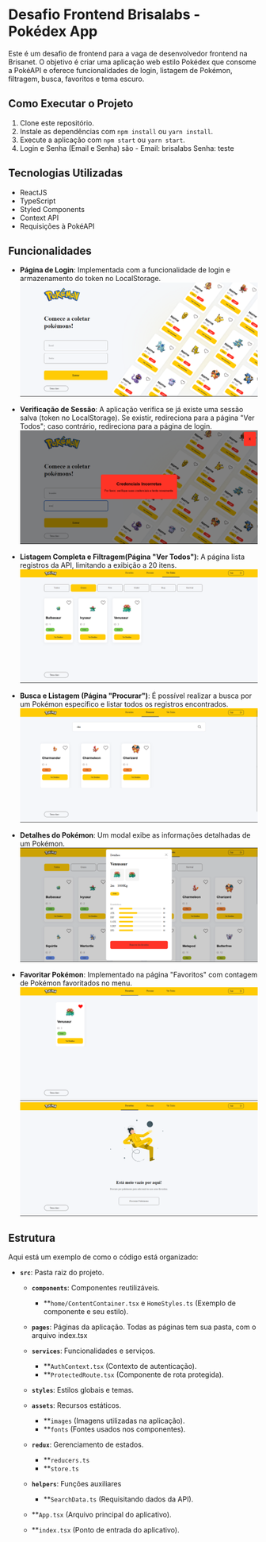 # Desafio Frontend Brisalabs - Pokédex App

Este é um desafio de frontend para a vaga de desenvolvedor frontend na Brisanet. O objetivo é criar uma aplicação web estilo Pokédex que consome a PokéAPI e oferece funcionalidades de login, listagem de Pokémon, filtragem, busca, favoritos e tema escuro.

## Como Executar o Projeto

1. Clone este repositório.
2. Instale as dependências com `npm install` ou `yarn install`.
3. Execute a aplicação com `npm start` ou `yarn start`.
4. Login e Senha (Email e Senha) são - Email: brisalabs Senha: teste

## Tecnologias Utilizadas

- ReactJS
- TypeScript
- Styled Components
- Context API
- Requisições à PokéAPI

## Funcionalidades

- **Página de Login**: Implementada com a funcionalidade de login e armazenamento do token no LocalStorage.
  ![Página de Login](public/assets/login.png)

- **Verificação de Sessão**: A aplicação verifica se já existe uma sessão salva (token no LocalStorage). Se existir, redireciona para a página "Ver Todos"; caso contrário, redireciona para a página de login.
  ![Verificação](public/assets/credentials.png)

- **Listagem Completa e Filtragem(Página "Ver Todos")**: A página lista registros da API, limitando a exibição a 20 itens.
  ![Filtro](public/assets/filter.png)

- **Busca e Listagem (Página "Procurar")**: É possível realizar a busca por um Pokémon específico e listar todos os registros encontrados.
  ![Busca](public/assets/search.png)

- **Detalhes do Pokémon**: Um modal exibe as informações detalhadas de um Pokémon.
  ![Modal](public/assets/modal.png)

- **Favoritar Pokémon**: Implementado na página "Favoritos" com contagem de Pokémon favoritados no menu.
  ![ComFavoritos](public/assets/favorites.png)
  ![SemmFavoritos](public/assets/nonfavorites.png)

## Estrutura

Aqui está um exemplo de como o código está organizado:

- **`src`**: Pasta raiz do projeto.

  - **`components`**: Componentes reutilizáveis.

    - \*\*`home/ContentContainer.tsx` e `HomeStyles.ts` (Exemplo de componente e seu estilo).

  - **`pages`**: Páginas da aplicação.
    Todas as páginas tem sua pasta, com o arquivo index.tsx

  - **`services`**: Funcionalidades e serviços.

    - \*\*`AuthContext.tsx` (Contexto de autenticação).
    - \*\*`ProtectedRoute.tsx` (Componente de rota protegida).

  - **`styles`**: Estilos globais e temas.

  - **`assets`**: Recursos estáticos.
    - \*\*`images` (Imagens utilizadas na aplicação).
    - \*\*`fonts` (Fontes usados nos componentes).
  - **`redux`**: Gerenciamento de estados.

    - \*\*`reducers.ts`
    - \*\*`store.ts`

  - **`helpers`**: Funções auxiliares

    - \*\*`SearchData.ts` (Requisitando dados da API).

  - \*\*`App.tsx` (Arquivo principal do aplicativo).
  - \*\*`index.tsx` (Ponto de entrada do aplicativo).
